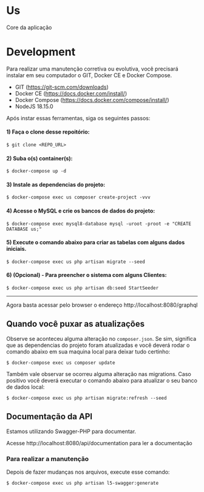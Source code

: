 # Us

Core da aplicação

# Development

Para realizar uma manutenção corretiva ou evolutiva, você precisará instalar em seu computador o GIT, Docker CE e Docker Compose.

* GIT (https://git-scm.com/downloads)
* Docker CE (https://docs.docker.com/install/)
* Docker Compose (https://docs.docker.com/compose/install/)
* NodeJS 18.15.0

Após instar essas ferramentas, siga os seguintes passos:

#### 1) Faça o clone desse repoitório:

```shell
$ git clone <REPO_URL>
```

#### 2) Suba o(s) container(s):

```shell
$ docker-compose up -d
```

#### 3) Instale as dependencias do projeto:

```shell
$ docker-compose exec us composer create-project -vvv
```

#### 4) Acesse o MySQL e crie os bancos de dados do projeto:

```shell
$ docker-compose exec mysql8-database mysql -uroot -proot -e "CREATE DATABASE us;"
```

#### 5) Execute o comando abaixo para criar as tabelas com alguns dados iniciais.

```shell
$ docker-compose exec us php artisan migrate --seed
```

#### 6) (Opcional) - Para preencher o sistema com alguns Clientes:

```shell
$ docker-compose exec us php artisan db:seed StartSeeder
```
****
Agora basta acessar pelo browser o endereço http://localhost:8080/graphql

## Quando você puxar as atualizações

Observe se aconteceu alguma alteração no `composer.json`. Se sim, significa que as dependencias do projeto foram atualizadas e você deverá rodar o comando abaixo em sua maquina local para deixar tudo certinho:

```shell
$ docker-compose exec us composer update
```

Também vale observar se ocorreu alguma alteração nas migrations. Caso positivo você deverá executar o comando abaixo para atualizar o seu banco de dados local:

```shell
$ docker-compose exec us php artisan migrate:refresh --seed
```

## Documentação da API

Estamos utilizando Swagger-PHP para documentar.

Acesse http://localhost:8080/api/documentation para ler a documentação

### Para realizar a manutenção

Depois de fazer mudanças nos arquivos, execute esse comando:

```shell
$ docker-compose exec us php artisan l5-swagger:generate
```
